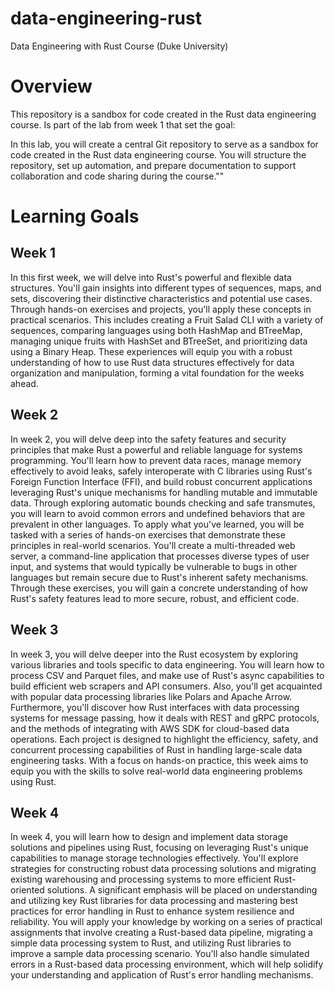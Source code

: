 # data-engineering-rust
Data Engineering with Rust Course (Duke University)

# Overview
This repository is a sandbox for code created in the Rust data engineering course. Is part of the lab from week 1 that set the goal: 

In this lab, you will create a central Git repository to serve as a sandbox for code created in the Rust data engineering course. You will structure the repository, set up automation, and prepare documentation to support collaboration and code sharing during the course.""

# Learning Goals
## Week 1
In this first week, we will delve into Rust's powerful and flexible data structures. You'll gain insights into different types of sequences, maps, and sets, discovering their distinctive characteristics and potential use cases. Through hands-on exercises and projects, you'll apply these concepts in practical scenarios. This includes creating a Fruit Salad CLI with a variety of sequences, comparing languages using both HashMap and BTreeMap, managing unique fruits with HashSet and BTreeSet, and prioritizing data using a Binary Heap. These experiences will equip you with a robust understanding of how to use Rust data structures effectively for data organization and manipulation, forming a vital foundation for the weeks ahead.

## Week 2
In week 2, you will delve deep into the safety features and security principles that make Rust a powerful and reliable language for systems programming. You'll learn how to prevent data races, manage memory effectively to avoid leaks, safely interoperate with C libraries using Rust's Foreign Function Interface (FFI), and build robust concurrent applications leveraging Rust's unique mechanisms for handling mutable and immutable data. Through exploring automatic bounds checking and safe transmutes, you will learn to avoid common errors and undefined behaviors that are prevalent in other languages. To apply what you've learned, you will be tasked with a series of hands-on exercises that demonstrate these principles in real-world scenarios. You'll create a multi-threaded web server, a command-line application that processes diverse types of user input, and systems that would typically be vulnerable to bugs in other languages but remain secure due to Rust's inherent safety mechanisms. Through these exercises, you will gain a concrete understanding of how Rust's safety features lead to more secure, robust, and efficient code.

## Week 3
In week 3, you will delve deeper into the Rust ecosystem by exploring various libraries and tools specific to data engineering. You will learn how to process CSV and Parquet files, and make use of Rust's async capabilities to build efficient web scrapers and API consumers. Also, you'll get acquainted with popular data processing libraries like Polars and Apache Arrow. Furthermore, you'll discover how Rust interfaces with data processing systems for message passing, how it deals with REST and gRPC protocols, and the methods of integrating with AWS SDK for cloud-based data operations. Each project is designed to highlight the efficiency, safety, and concurrent processing capabilities of Rust in handling large-scale data engineering tasks. With a focus on hands-on practice, this week aims to equip you with the skills to solve real-world data engineering problems using Rust.

## Week 4
In week 4, you will learn how to design and implement data storage solutions and pipelines using Rust, focusing on leveraging Rust's unique capabilities to manage storage technologies effectively. You'll explore strategies for constructing robust data processing solutions and migrating existing warehousing and processing systems to more efficient Rust-oriented solutions. A significant emphasis will be placed on understanding and utilizing key Rust libraries for data processing and mastering best practices for error handling in Rust to enhance system resilience and reliability. You will apply your knowledge by working on a series of practical assignments that involve creating a Rust-based data pipeline, migrating a simple data processing system to Rust, and utilizing Rust libraries to improve a sample data processing scenario. You'll also handle simulated errors in a Rust-based data processing environment, which will help solidify your understanding and application of Rust's error handling mechanisms.
